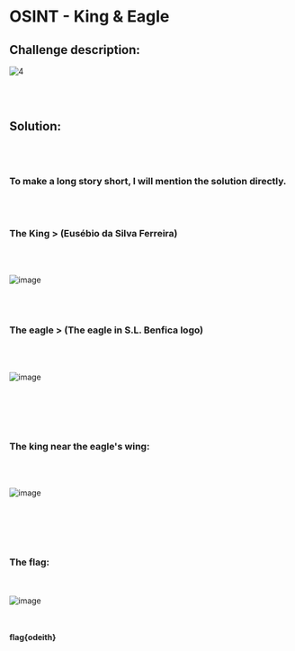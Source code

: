 # OSINT - King & Eagle

## Challenge description:
![4](https://user-images.githubusercontent.com/70543460/96302798-0aacae00-1002-11eb-849d-f5673b144323.png)

<br/><br/>

## Solution:

<br/><br/>

### To make a long story short, I will mention the solution directly.

<br/><br/>


### The King > (Eusébio da Silva Ferreira)
<br/><br/>

![image](https://user-images.githubusercontent.com/70543460/96305687-f28b5d80-1006-11eb-9ee3-afd4a5b0d3a2.png)

<br/><br/>

### The eagle > (The eagle in S.L. Benfica logo)
<br/><br/>

![image](https://user-images.githubusercontent.com/70543460/96305758-0e8eff00-1007-11eb-966e-60d5c831efcf.png)

<br/><br/>
<br/><br/>

### The king near the eagle's wing:
<br/><br/>

![image](https://user-images.githubusercontent.com/70543460/96308179-8f4ffa00-100b-11eb-81af-6f9052add0a7.png)

<br/><br/>
<br/><br/>

### The flag:
<br/><br/>
![image](https://user-images.githubusercontent.com/70543460/96308241-b0b0e600-100b-11eb-8e9a-31ef01c5aa9c.png)

<br/><br/>
**flag{odeith}**
